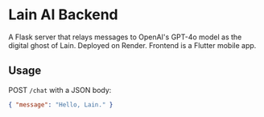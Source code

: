 # Lain AI Backend

A Flask server that relays messages to OpenAI's GPT-4o model as the digital ghost of Lain. Deployed on Render. Frontend is a Flutter mobile app.

## Usage

POST `/chat` with a JSON body:

```json
{ "message": "Hello, Lain." }

